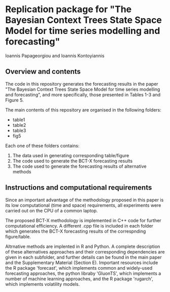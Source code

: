 # Replication package for "The Bayesian Context Trees State Space Model for time series modelling and forecasting"

Ioannis Papageorgiou and Ioannis Kontoyiannis

## Overview and contents

The code in this repository generates the forecasting results in the paper "The Bayesian Context Trees State Space Model for time series modelling and forecasting", and more specifically, those presented in Tables 1-3 and Figure 5.

The main contents of this repository are organised in the following folders:

* table1
* table2
* table3
* fig5

Each one of these folders contains: 

1) The data used in generating corresponding table/figure
2) The code used to generate the BCT-X forecasting results
3) The code used to generate the forecasting results of alternative methods

## Instructions and computational requirements

Since an important advantage of the methodology proposed in this paper is its low computational (time and space) requirements, all experiments were carried out on the CPU of a common laptop.

The proposed BCT-X methodology is implemented in C++ code for further computational efficiency. A different .cpp file is included in each folder which generates the BCT-X forecasting results of the correspnding figure/table.

Altrnative methods are implented in R and Python. A complete description of these alternatives approaches and their corresponding dependencies are given in each subfolder, and further details can be found in the main paper and the Supplementary Material (Section E). Important resources include the R package 'forecast', which implements common and widely-used forecasting approaches, the python libraby 'GluonTS', which implements a number of machine learning approaches, and the R package 'rugarch', which implements volatility models.
